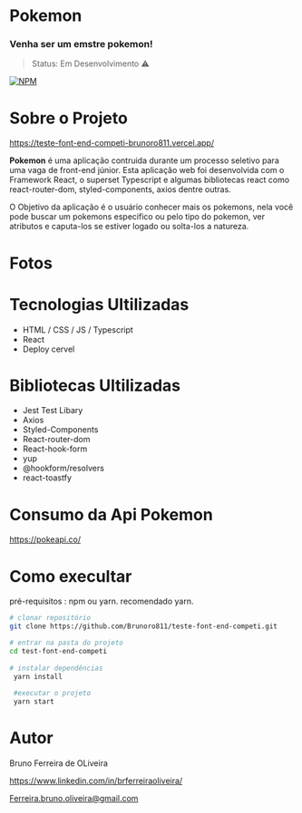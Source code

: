 # Pokemon
### Venha ser um emstre pokemon!
> Status: Em Desenvolvimento ⚠️

[![NPM](https://img.shields.io/npm/l/react)](https://github.com/Brunoro811/teste-font-end-competi/blob/main/LICENSE)
# Sobre o Projeto
https://teste-font-end-competi-brunoro811.vercel.app/

 **Pokemon** é uma aplicação contruida durante um processo seletivo para uma vaga de front-end júnior. Esta aplicação web foi desenvolvida com o Framework React, o superset Typescript e algumas bibliotecas react como react-router-dom, styled-components, axios dentre outras.

O Objetivo da aplicação é o usuário conhecer mais os pokemons, nela você pode buscar um pokemons especifico ou pelo tipo do pokemon, ver atributos e caputa-los se estiver logado ou solta-los a natureza. 

# Fotos

# Tecnologias Ultilizadas
- HTML / CSS / JS / Typescript
- React
- Deploy cervel

# Bibliotecas Ultilizadas
- Jest Test Libary
- Axios
- Styled-Components
- React-router-dom
- React-hook-form
- yup
- @hookform/resolvers
- react-toastfy


# Consumo da Api Pokemon
https://pokeapi.co/

# Como execultar
pré-requisitos : npm ou yarn.
recomendado yarn.

```bash
# clonar repositório
git clone https://github.com/Brunoro811/teste-font-end-competi.git

# entrar na pasta do projeto
cd test-font-end-competi
 
# instalar dependências 
 yarn install
 
 #executar o projeto
 yarn start
 ``` 
 # Autor
 
 Bruno Ferreira de OLiveira
 
 https://www.linkedin.com/in/brferreiraoliveira/
 
 Ferreira.bruno.oliveira@gmail.com
